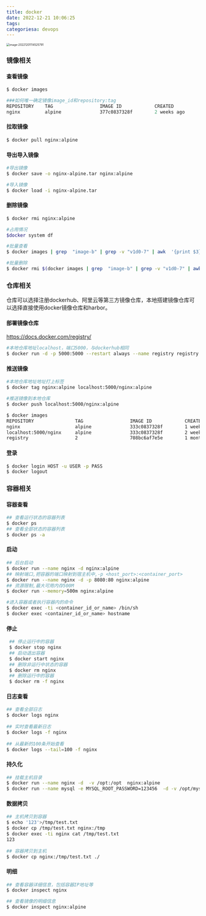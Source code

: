 ```yaml
---
title: docker
date: 2022-12-21 10:06:25
tags:
categoriesa: devops
---
```




<img src="http://cdn.expiredunclecoder.tech/image-20221201114525791.png" alt="image-20221201114525791" style="zoom:50%;" />

### 镜像相关

#### 查看镜像

```powershell
$ docker images

###如何唯一确定镜像image_id和repository:tag
REPOSITORY    TAG                 IMAGE ID            CREATED             SIZE
nginx         alpine              377c0837328f        2 weeks ago         19.7MB
```

#### 拉取镜像

```bash
$ docker pull nginx:alpine
```

#### 导出导入镜像

```bash
#导出镜像
$ docker save -o nginx-alpine.tar nginx:alpine

#导入镜像
$ docker load -i nginx-alpine.tar
```

#### 删除镜像

```bash
$ docker rmi nginx:alpine

#占用情况
$docker system df 

#批量查看
$ docker images | grep  "image-b" | grep -v "v1d0-7" | awk  '{print $3}'

#批量删除
$ docker rmi $(docker images | grep  "image-b" | grep -v "v1d0-7" | awk  '{print $3}')
```

### 仓库相关

仓库可以选择注册dockerhub、阿里云等第三方镜像仓库，本地搭建镜像仓库可以选择直接使用docker镜像仓库和harbor。

#### 部署镜像仓库

https://docs.docker.com/registry/ 

```bash
#本地仓库地址localhost，端口5000，与dockerhub相同
$ docker run -d -p 5000:5000 --restart always --name registry registry:2
```

#### 推送镜像

```bash
#本地仓库地址地址打上标签
$ docker tag nginx:alpine localhost:5000/nginx:alpine

#推送镜像到本地仓库
$ docker push localhost:5000/nginx:alpine

$ docker images	
REPOSITORY               TAG                 IMAGE ID            CREATED             SIZE      
nginx                    alpine              333c0837328f        1 weeks ago         
localhost:5000/nginx     alpine              333c0837328f        2 weeks ago         
registry                 2                   708bc6af7e5e        1 months ago     
```

#### 登录

```bash
$ docker login HOST -u USER -p PASS
$ docker logout
```

### 容器相关

#### 容器查看

```bash
## 查看运行状态的容器列表
$ docker ps
## 查看全部状态的容器列表
$ docker ps -a
```

#### 启动

```bash
## 后台启动
$ docker run --name nginx -d nginx:alpine
## 映射端口,把容器的端口映射到宿主机中,-p <host_port>:<container_port>
$ docker run --name nginx -d -p 8080:80 nginx:alpine
## 资源限制,最大可用内存500M
$ docker run --memory=500m nginx:alpine

#进入容器或者执行容器内的命令
$ docker exec -ti <container_id_or_name> /bin/sh
$ docker exec <container_id_or_name> hostname
```

#### 停止

```bash
 ## 停止运行中的容器
 $ docker stop nginx
 ## 启动退出容器
 $ docker start nginx
 ## 删除非运行中状态的容器
 $ docker rm nginx
 ## 删除运行中的容器
 $ docker rm -f nginx
```

#### 日志查看

```bash
## 查看全部日志
$ docker logs nginx
 
## 实时查看最新日志
$ docker logs -f nginx
 
## 从最新的100条开始查看
$ docker logs --tail=100 -f nginx
```

#### 持久化

```bash
## 挂载主机目录
$ docker run --name nginx -d  -v /opt:/opt  nginx:alpine
$ docker run --name mysql -e MYSQL_ROOT_PASSWORD=123456  -d -v /opt/mysql/:/var/lib/mysql mysql:5.7
```

#### 数据拷贝

```bash
## 主机拷贝到容器
$ echo '123'>/tmp/test.txt
$ docker cp /tmp/test.txt nginx:/tmp
$ docker exec -ti nginx cat /tmp/test.txt
123
 
## 容器拷贝到主机
$ docker cp nginx:/tmp/test.txt ./
```

#### 明细

```bash
## 查看容器详细信息，包括容器IP地址等
$ docker inspect nginx

## 查看镜像的明细信息
$ docker inspect nginx:alpine
```


